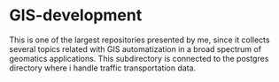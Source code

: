 # GIS-development

This is one of the largest repositories presented by me, since it collects several topics related with GIS automatization in a broad spectrum of geomatics applications. This subdirectory is connected to the postgres directory where i handle traffic transportation data.
